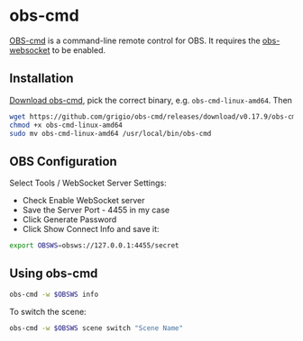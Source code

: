 # obs-cmd

[OBS-cmd](https://github.com/grigio/obs-cmd) is a command-line remote control
for OBS. It requires the
[obs-websocket](https://github.com/obsproject/obs-websocket) to be enabled.

## Installation

[Download obs-cmd](https://github.com/grigio/obs-cmd/releases/latest),
pick the correct binary, e.g. `obs-cmd-linux-amd64`.  Then
```sh
wget https://github.com/grigio/obs-cmd/releases/download/v0.17.9/obs-cmd-linux-amd64
chmod +x obs-cmd-linux-amd64
sudo mv obs-cmd-linux-amd64 /usr/local/bin/obs-cmd
```

## OBS Configuration

Select Tools / WebSocket Server Settings:

* Check Enable WebSocket server
* Save the Server Port - 4455 in my case
* Click Generate Password
* Click Show Connect Info and save it:

```sh
export OBSWS=obsws://127.0.0.1:4455/secret
```

## Using obs-cmd

```sh
obs-cmd -w $OBSWS info
```

To switch the scene:
```sh
obs-cmd -w $OBSWS scene switch "Scene Name"
```
